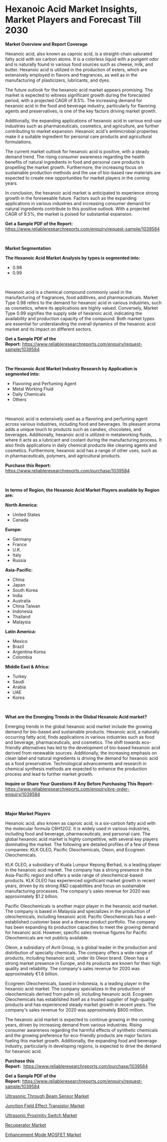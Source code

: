 <p><h1>Hexanoic Acid Market Insights, Market Players and Forecast Till 2030</h1></p><p><strong>Market Overview and Report Coverage</strong></p>
<p><p>Hexanoic acid, also known as caproic acid, is a straight-chain saturated fatty acid with six carbon atoms. It is a colorless liquid with a pungent odor and is naturally found in various food sources such as cheese, milk, and butter. Hexanoic acid is utilized in the production of esters, which are extensively employed in flavors and fragrances, as well as in the manufacturing of plasticizers, lubricants, and dyes.</p><p>The future outlook for the hexanoic acid market appears promising. The market is expected to witness significant growth during the forecasted period, with a projected CAGR of 9.5%. The increasing demand for hexanoic acid in the food and beverage industry, particularly for flavoring agents and preservatives, is one of the key factors driving market growth.</p><p>Additionally, the expanding applications of hexanoic acid in various end-use industries such as pharmaceuticals, cosmetics, and agriculture, are further contributing to market expansion. Hexanoic acid's antimicrobial properties make it a suitable ingredient for personal care products and agricultural formulations.</p><p>The current market outlook for hexanoic acid is positive, with a steady demand trend. The rising consumer awareness regarding the health benefits of natural ingredients in food and personal care products is propelling the market growth. Furthermore, the increasing focus on sustainable production methods and the use of bio-based raw materials are expected to create new opportunities for market players in the coming years.</p><p>In conclusion, the hexanoic acid market is anticipated to experience strong growth in the foreseeable future. Factors such as the expanding applications in various industries and increasing consumer demand for natural ingredients contribute to this positive outlook. With a projected CAGR of 9.5%, the market is poised for substantial expansion.</p></p>
<p><strong>Get a Sample PDF of the Report:</strong> <a href="https://www.reliableresearchreports.com/enquiry/request-sample/1039584">https://www.reliableresearchreports.com/enquiry/request-sample/1039584</a></p>
<p>&nbsp;</p>
<p><strong>Market Segmentation</strong></p>
<p><strong>The Hexanoic Acid Market Analysis by types is segmented into:</strong></p>
<p><ul><li>0.98</li><li>0.99</li></ul></p>
<p>&nbsp;</p>
<p><p>Hexanoic acid is a chemical compound commonly used in the manufacturing of fragrances, food additives, and pharmaceuticals. Market Type 0.98 refers to the demand for hexanoic acid in various industries, such as cosmetics, where its applications are highly valued. Conversely, Market Type 0.99 signifies the supply side of hexanoic acid, indicating the availability and production capacity of the compound. Both market types are essential for understanding the overall dynamics of the hexanoic acid market and its impact on different sectors.</p></p>
<p><strong>Get a Sample PDF of the Report:</strong>&nbsp;<a href="https://www.reliableresearchreports.com/enquiry/request-sample/1039584">https://www.reliableresearchreports.com/enquiry/request-sample/1039584</a></p>
<p>&nbsp;</p>
<p><strong>The Hexanoic Acid Market Industry Research by Application is segmented into:</strong></p>
<p><ul><li>Flavoring and Perfuming Agent</li><li>Metal Working Fluid</li><li>Daily Chemicals</li><li>Others</li></ul></p>
<p>&nbsp;</p>
<p><p>Hexanoic acid is extensively used as a flavoring and perfuming agent across various industries, including food and beverages. Its pleasant aroma adds a unique touch to products such as candies, chocolates, and beverages. Additionally, hexanoic acid is utilized in metalworking fluids, where it acts as a lubricant and coolant during the manufacturing process. It also finds applications in daily chemical products like cleaning agents and cosmetics. Furthermore, hexanoic acid has a range of other uses, such as in pharmaceuticals, polymers, and agricultural products.</p></p>
<p><strong>Purchase this Report:</strong>&nbsp; <a href="https://www.reliableresearchreports.com/purchase/1039584">https://www.reliableresearchreports.com/purchase/1039584</a></p>
<p>&nbsp;</p>
<p><strong>In terms of Region, the Hexanoic Acid Market Players available by Region are:</strong></p>
<p>
    <p> <strong> North America: </strong>
        <ul>
            <li>United States</li>
            <li>Canada</li>
        </ul>
        </p> 
    <p> <strong> Europe: </strong>
        <ul>
            <li>Germany</li>
            <li>France</li>
            <li>U.K.</li>
            <li>Italy</li>
            <li>Russia</li>
        </ul>
        </p> 
    <p> <strong> Asia-Pacific: </strong>
        <ul>
            <li>China</li>
            <li>Japan</li>
            <li>South Korea</li>
            <li>India</li>
            <li>Australia</li>
            <li>China Taiwan</li>
            <li>Indonesia</li>
            <li>Thailand</li>
            <li>Malaysia</li>
        </ul>
        </p> 
    <p> <strong> Latin America: </strong>
        <ul>
            <li>Mexico</li>
            <li>Brazil</li>
            <li>Argentina Korea</li>
            <li>Colombia</li>
        </ul>
        </p> 
    <p> <strong> Middle East & Africa: </strong>
        <ul>
            <li>Turkey</li>
            <li>Saudi</li>
            <li>Arabia</li>
            <li>UAE</li>
            <li>Korea</li>
        </ul>
    </p>
    </p>
<p>&nbsp;</p>
<p><strong>What are the Emerging Trends in the Global Hexanoic Acid market?</strong></p>
<p><p>Emerging trends in the global hexanoic acid market include the growing demand for bio-based and sustainable products. Hexanoic acid, a naturally occurring fatty acid, finds applications in various industries such as food and beverage, pharmaceuticals, and cosmetics. The shift towards eco-friendly alternatives has led to the development of bio-based hexanoic acid derived from renewable sources. Additionally, the increasing emphasis on clean label and natural ingredients is driving the demand for hexanoic acid as a food preservative. Technological advancements and research in chemical synthesis methods are expected to enhance the production process and lead to further market growth.</p></p>
<p><strong>Inquire or Share Your Questions If Any Before Purchasing This Report</strong>- <a href="https://www.reliableresearchreports.com/enquiry/pre-order-enquiry/1039584">https://www.reliableresearchreports.com/enquiry/pre-order-enquiry/1039584</a></p>
<p>&nbsp;</p>
<p><strong>Major Market Players</strong></p>
<p><p>Hexanoic acid, also known as caproic acid, is a six-carbon fatty acid with the molecular formula C6H12O2. It is widely used in various industries, including food and beverage, pharmaceuticals, and personal care. The global hexanoic acid market is highly competitive, with several key players dominating the market. The following are detailed profiles of a few of these companies: KLK OLEO, Pacific Oleochemicals, Oleon, and Ecogreen Oleochemicals.</p><p>KLK OLEO, a subsidiary of Kuala Lumpur Kepong Berhad, is a leading player in the hexanoic acid market. The company has a strong presence in the Asia-Pacific region and offers a wide range of oleochemical-based products. KLK OLEO has experienced significant market growth in recent years, driven by its strong R&D capabilities and focus on sustainable manufacturing processes. The company's sales revenue for 2020 was approximately $1.2 billion.</p><p>Pacific Oleochemicals is another major player in the hexanoic acid market. The company is based in Malaysia and specializes in the production of oleochemicals, including hexanoic acid. Pacific Oleochemicals has a well-established customer base and a diverse product portfolio. The company has been expanding its production capacities to meet the growing demand for hexanoic acid. However, specific sales revenue figures for Pacific Oleochemicals are not publicly available.</p><p>Oleon, a subsidiary of Avril Group, is a global leader in the production and distribution of specialty chemicals. The company offers a wide range of products, including hexanoic acid, under its Oleon brand. Oleon has a strong market presence in Europe, and its products are known for their high quality and reliability. The company's sales revenue for 2020 was approximately €1.6 billion.</p><p>Ecogreen Oleochemicals, based in Indonesia, is a leading player in the hexanoic acid market. The company specializes in the production of oleochemicals derived from palm oil, including hexanoic acid. Ecogreen Oleochemicals has established itself as a trusted supplier of high-quality products and has experienced steady market growth in recent years. The company's sales revenue for 2020 was approximately $800 million.</p><p>The hexanoic acid market is expected to continue growing in the coming years, driven by increasing demand from various industries. Rising consumer awareness regarding the harmful effects of synthetic chemicals and the growing preference for eco-friendly products are major factors fueling this market growth. Additionally, the expanding food and beverage industry, particularly in developing regions, is expected to drive the demand for hexanoic acid.</p></p>
<p><strong>Purchase this Report:</strong>&nbsp;&nbsp;<a href="https://www.reliableresearchreports.com/purchase/1039584">https://www.reliableresearchreports.com/purchase/1039584</a></p>
<p></p>
<p><strong>Get a Sample PDF of the Report:</strong>&nbsp;<a href="https://www.reliableresearchreports.com/enquiry/request-sample/1039584">https://www.reliableresearchreports.com/enquiry/request-sample/1039584</a></p>
<p><p><a href="https://medium.com/@piercehoppe2023/ultrasonic-through-beam-sensor-market-research-report-its-history-and-forecast-2023-to-2030-ac10676158c0">Ultrasonic Through Beam Sensor Market</a></p><p><a href="https://medium.com/@kaelapaucek/junction-field-effect-transistor-market-furnishes-information-on-market-share-market-trends-and-4780fe87e373">Junction Field Effect Transistor Market</a></p><p><a href="https://medium.com/@melissahaag/decoding-ultrasonic-proximity-switch-market-metrics-market-share-trends-and-growth-patterns-5f31763eea75">Ultrasonic Proximity Switch Market</a></p><p><a href="https://medium.com/@emiliomartelli542/recuperator-market-analysis-its-cagr-market-segmentation-and-global-industry-overview-36943d89a3dd">Recuperator Market</a></p><p><a href="https://medium.com/@morgancrist1926/enhancement-mode-mosfet-market-share-evolution-and-market-growth-trends-2023-2030-e6304aab60d8">Enhancement Mode MOSFET Market</a></p></p>